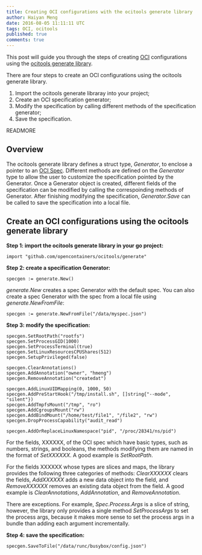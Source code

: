 ```yaml
---
title: Creating OCI configurations with the ocitools generate library
author: Haiyan Meng
date: 2016-08-05 11:11:11 UTC
tags: OCI, ocitools
published: true
comments: true
---
```


This post will guide you through the steps of creating [OCI](https://github.com/opencontainers/runtime-spec/) configurations
using the [ocitools generate library](https://github.com/opencontainers/ocitools/tree/master/generate).

There are four steps to create an OCI configurations using the ocitools generate library.

1. Import the ocitools generate libraray into your project;
2. Create an OCI specification generator;
3. Modify the specification by calling different methods of the specification generator;
4. Save the specification.

READMORE

## Overview

The ocitools generate library defines a struct type, *Generator*, to enclose a
pointer to an [OCI
Spec](https://github.com/opencontainers/runtime-spec/blob/master/specs-go/config.go).
Different methods are defined on the *Generator* type to allow the user to
customize the specification pointed by the Generator.  Once a Generator object
is created, different fields of the specification can be modified by calling
the correspoinding methods of Generator.  After finishing modifying the
specification, *Generator.Save* can be called to save the specification into a
local file.

## Create an OCI configurations using the ocitools generate library

**Step 1: import the ocitools generate library in your go project:**

```
import "github.com/opencontainers/ocitools/generate"
```

**Step 2: create a specification Generator:**

```
specgen := generate.New()
```
*generate.New* creates a spec Generator with the default spec.
You can also create a spec Generator with the spec from a local file using *generate.NewFromFile*:

```
specgen := generate.NewFromFile("/data/myspec.json")
```

**Step 3: modify the specification:**

```
specgen.SetRootPath("rootfs")
specgen.SetProcessGID(1000)
specgen.SetProcessTerminal(true)
specgen.SetLinuxResourcesCPUShares(512)
specgen.SetupPrivileged(false)

specgen.ClearAnnotations()
specgen.AddAnnotation("owner", "hmeng")
specgen.RemoveAnnotation("createdat")

specgen.AddLinuxUIDMapping(0, 1000, 50)
specgen.AddPreStartHook("/tmp/install.sh", []string{"--mode", "silent"})
specgen.AddTmpfsMount("/tmp", "ro")
specgen.AddCgroupsMount("rw")
specgen.AddBindMount("/home/test/file1", "/file2", "rw")
specgen.DropProcessCapability("audit_read")

specgen.AddOrReplaceLinuxNamespace("pid", "/proc/28341/ns/pid")
```

For the fields, XXXXXX, of the OCI spec which have basic types, such as numbers, strings, and booleans, the methods modifying them are
named in the format of *SetXXXXXX*.
A good example is *SetRootPath*.

For the fields XXXXXX whose types are slices and maps, the library provides the following three categories of methods:
*ClearXXXXXX* clears the fields,
*AddXXXXXX* adds a new data object into the field,
and *RemoveXXXXXX* removes an existing data object from the field.
A good example is *ClearAnnotations*, *AddAnnotation*, and *RemoveAnnotation*.

There are exceptions. For example, *Spec.Process.Args* is a slice of string, however, the library only provides a single method *SetProcessArgs*
to set the process args, because it makes more sense to set the process args in a bundle than adding each argument incrementally.

**Step 4: save the specification:**

```
specgen.SaveToFile("/data/runc/busybox/config.json")
```

